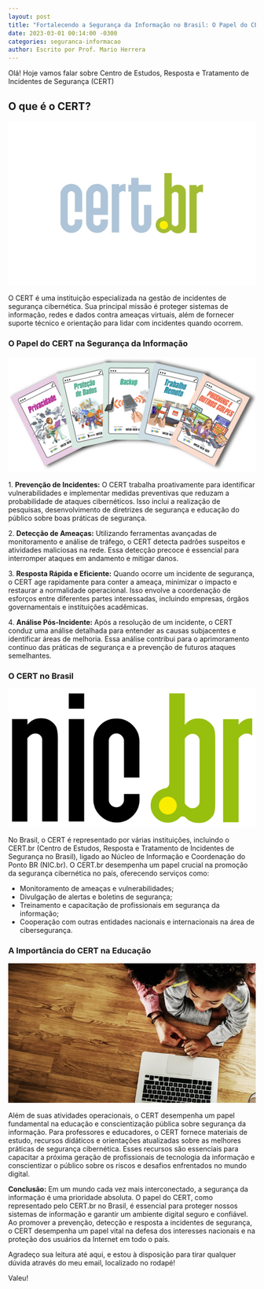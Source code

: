 ```yaml
---
layout: post
title: "Fortalecendo a Segurança da Informação no Brasil: O Papel do CERT"
date: 2023-03-01 00:14:00 -0300
categories: seguranca-informacao
author: Escrito por Prof. Mario Herrera
---
```


Olá! Hoje vamos falar sobre Centro de Estudos, Resposta e Tratamento de Incidentes de Segurança (CERT)

## O que é o CERT?


![](https://github.com/mariopuebla17/blog/blob/main/_images/202303/si29.jpg?raw=true)

O CERT é uma instituição especializada na gestão de incidentes de segurança cibernética. Sua principal missão é proteger sistemas de informação, redes e dados contra ameaças virtuais, além de fornecer suporte técnico e orientação para lidar com incidentes quando ocorrem.

### O Papel do CERT na Segurança da Informação

![](https://github.com/mariopuebla17/blog/blob/main/_images/202303/si30.jpg?raw=true)

1\. **Prevenção de Incidentes:** O CERT trabalha proativamente para identificar vulnerabilidades e implementar medidas preventivas que reduzam a probabilidade de ataques cibernéticos. Isso inclui a realização de pesquisas, desenvolvimento de diretrizes de segurança e educação do público sobre boas práticas de segurança.

2\. **Detecção de Ameaças:** Utilizando ferramentas avançadas de monitoramento e análise de tráfego, o CERT detecta padrões suspeitos e atividades maliciosas na rede. Essa detecção precoce é essencial para interromper ataques em andamento e mitigar danos.

3\. **Resposta Rápida e Eficiente:** Quando ocorre um incidente de segurança, o CERT age rapidamente para conter a ameaça, minimizar o impacto e restaurar a normalidade operacional. Isso envolve a coordenação de esforços entre diferentes partes interessadas, incluindo empresas, órgãos governamentais e instituições acadêmicas.

4\. **Análise Pós-Incidente:** Após a resolução de um incidente, o CERT conduz uma análise detalhada para entender as causas subjacentes e identificar áreas de melhoria. Essa análise contribui para o aprimoramento contínuo das práticas de segurança e a prevenção de futuros ataques semelhantes.

### O CERT no Brasil

![](https://github.com/mariopuebla17/blog/blob/main/_images/202303/si31.jpg?raw=true)

No Brasil, o CERT é representado por várias instituições, incluindo o CERT.br (Centro de Estudos, Resposta e Tratamento de Incidentes de Segurança no Brasil), ligado ao Núcleo de Informação e Coordenação do Ponto BR (NIC.br). O CERT.br desempenha um papel crucial na promoção da segurança cibernética no país, oferecendo serviços como:

- Monitoramento de ameaças e vulnerabilidades;
- Divulgação de alertas e boletins de segurança;
- Treinamento e capacitação de profissionais em segurança da informação;
- Cooperação com outras entidades nacionais e internacionais na área de cibersegurança.

### A Importância do CERT na Educação

![](https://github.com/mariopuebla17/blog/blob/main/_images/202303/si32.jpg?raw=true)

Além de suas atividades operacionais, o CERT desempenha um papel fundamental na educação e conscientização pública sobre segurança da informação. Para professores e educadores, o CERT fornece materiais de estudo, recursos didáticos e orientações atualizadas sobre as melhores práticas de segurança cibernética. Esses recursos são essenciais para capacitar a próxima geração de profissionais de tecnologia da informação e conscientizar o público sobre os riscos e desafios enfrentados no mundo digital.

**Conclusão:** Em um mundo cada vez mais interconectado, a segurança da informação é uma prioridade absoluta. O papel do CERT, como representado pelo CERT.br no Brasil, é essencial para proteger nossos sistemas de informação e garantir um ambiente digital seguro e confiável. Ao promover a prevenção, detecção e resposta a incidentes de segurança, o CERT desempenha um papel vital na defesa dos interesses nacionais e na proteção dos usuários da Internet em todo o país.

Agradeço sua leitura até aqui, e estou à disposição para tirar qualquer dúvida através do meu email, localizado no rodapé!

Valeu!